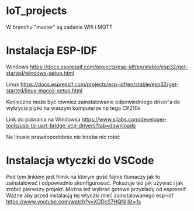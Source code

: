 # IoT_projects

W branchu "master" są zadania Wifi i MQTT

# Instalacja ESP-IDF

Windows
https://docs.espressif.com/projects/esp-idf/en/stable/esp32/get-started/windows-setup.html

Linux
https://docs.espressif.com/projects/esp-idf/en/stable/esp32/get-started/linux-macos-setup.html

Konieczne może być również zainstalowanie odpowiedniego driver'a do wykrycia plytki na waszym komputerze
np tego CP210x 

Link do pobrania na Windowsa
https://www.silabs.com/developer-tools/usb-to-uart-bridge-vcp-drivers?tab=downloads

Na linuxie prawdopodobnie nie trzeba nic robić

# Instalacja wtyczki do VSCode

Pod tym linkiem jest filmik na którym gość fajnie tłumaczy jak to zainstalować i odpowiednio skonfigurować. 
Pokazuje też jak używać i jak zrobić pierwszy projekt. Można też wybrać gotowe przykłady od espressif.
Ważne aby przed instalacją tej wtyczki mieć zainstalowanego esp-idf
https://www.youtube.com/watch?v=XDDcS7HQNlI&t=1s
